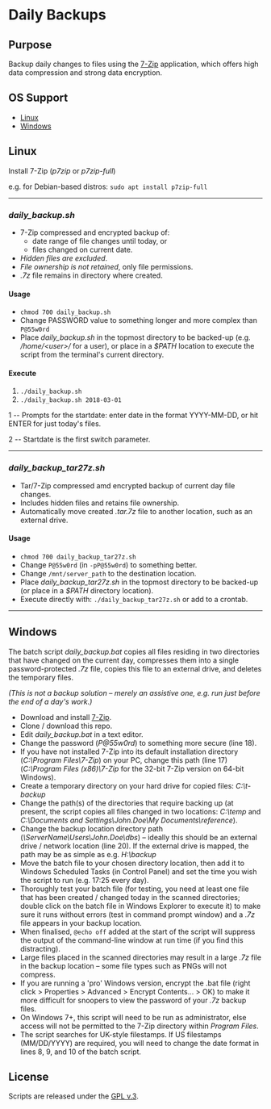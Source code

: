 
# Daily Backups

## Purpose

Backup daily changes to files using the [7-Zip](http://7-Zip.org) application, which offers high data compression and strong data encryption.


## OS Support

+ [Linux](#linux)
+ [Windows](#windows)


<a id="linux"></a>
## Linux

Install 7-Zip (*p7zip* or *p7zip-full*)

e.g. for Debian-based distros: `sudo apt install p7zip-full`

----

### *daily_backup.sh*

+ 7-Zip compressed and encrypted backup of:
    + date range of file changes until today, or
    + files changed on current date.
+ *Hidden files are excluded*.
+ *File ownership is not retained*, only file permissions.
+ *.7z* file remains in directory where created.

#### Usage

+ `chmod 700 daily_backup.sh`
+ Change PASSWORD value to something longer and more complex than `P@55w0rd`
+ Place *daily_backup.sh* in the topmost directory to be backed-up (e.g. */home/&lt;user&gt;/* for a user), or place in a *$PATH* location to execute the script from the terminal's current directory.

#### Execute

1. `./daily_backup.sh`
2. `./daily_backup.sh 2018-03-01`

1 -- Prompts for the startdate: enter date in the format YYYY-MM-DD, or hit ENTER for just today's files.

2 -- Startdate is the first switch parameter.

----

### *daily_backup_tar27z.sh*

+ Tar/7-Zip compressed amd encrypted backup of current day file changes.
+ Includes hidden files and retains file ownership.
+ Automatically move created *.tar.7z* file to another location, such as an external drive.

#### Usage

+ `chmod 700 daily_backup_tar27z.sh`
+ Change `P@55w0rd` (in `-pP@55w0rd`) to something better.
+ Change `/mnt/server_path` to the destination location.
+ Place *daily_backup_tar27z.sh* in the topmost directory to be backed-up (or place in a *$PATH* directory location).
+ Execute directly with: `./daily_backup_tar27z.sh` or add to a crontab.

----

<a id="windows"></a>
## Windows

The batch script *daily\_backup.bat* copies all files residing in two directories that have changed on the current day, compresses them into a single password-protected *.7z* file, copies this file to an external drive, and deletes the temporary files.

*(This is not a backup solution – merely an assistive one, e.g. run just before the end of a day's work.)*

+ Download and install [7-Zip](http://7-Zip.org).
+ Clone / download this repo.
+ Edit *daily\_backup.bat* in a text editor.
+ Change the password (*P@55w0rd*) to something more secure (line 18).
+ If you have not installed 7-Zip into its default installation directory (*C:\Program Files\7-Zip*) on your PC, change this path (line 17) (*C:\Program Files (x86)\7-Zip* for the 32-bit 7-Zip version on 64-bit Windows).
+ Create a temporary directory on your hard drive for copied files: *C:\t-backup*
+ Change the path(s) of the directories that require backing up (at present, the script copies all files changed in two locations: *C:\temp* and *C:\Documents and Settings\John.Doe\My Documents\reference*).
+ Change the backup location directory path (*\\ServerName\Users\John.Doe\dbs*) – ideally this should be an external drive / network location (line 20). If the external drive is mapped, the path may be as simple as e.g. *H:\backup*
+ Move the batch file to your chosen directory location, then add it to Windows Scheduled Tasks (in Control Panel) and set the time you wish the script to run (e.g. 17:25 every day).
+ Thoroughly test your batch file (for testing, you need at least one file that has been created / changed today in the scanned directories; double click on the batch file in Windows Explorer to execute it) to make sure it runs without errors (test in command prompt window) and a *.7z* file appears in your backup location.
+ When finalised, `@echo off` added at the start of the script will suppress the output of the command-line window at run time (if you find this distracting).
+ Large files placed in the scanned directories may result in a large *.7z* file in the backup location – some file types such as PNGs will not compress.
+ If you are running a 'pro' Windows version, encrypt the .bat file (right click > Properties > Advanced > Encrypt Contents... > OK) to make it more difficult for snoopers to view the password of your *.7z* backup files.
+ On Windows 7+, this script will need to be run as administrator, else access will not be permitted to the 7-Zip directory within *Program Files*.
+ The script searches for UK-style filestamps. If US filestamps (MM/DD/YYYY) are required, you will need to change the date format in lines 8, 9, and 10 of the batch script.


## License

Scripts are released under the [GPL v.3](https://www.gnu.org/licenses/gpl-3.0.html).
